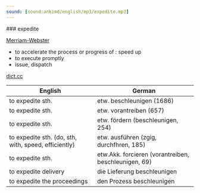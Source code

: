 ```yaml
---
sound: [sound:ankimd/english/mp3/expedite.mp3]
---
```


\### expedite

[Merriam-Webster](https://www.merriam-webster.com/dictionary/expedite)

- to accelerate the process or progress of : speed up
- to execute promptly
- issue, dispatch

[dict.cc](https://www.dict.cc/expedite)

| English        | German       |
| -------------- | ------------ |
| to expedite sth. | etw. beschleunigen (1686) |
| to expedite sth. | etw. vorantreiben (657) |
| to expedite sth. | etw. fördern (beschleunigen, 254) |
| to expedite sth. (do, sth, with, speed, efficiently) | etw. ausführen (zgig, durchfhren, 185) |
| to expedite sth. | etw.Akk. forcieren (vorantreiben, beschleunigen, 69) |
| to expedite delivery | die Lieferung beschleunigen |
| to expedite the proceedings | den Prozess beschleunigen |
